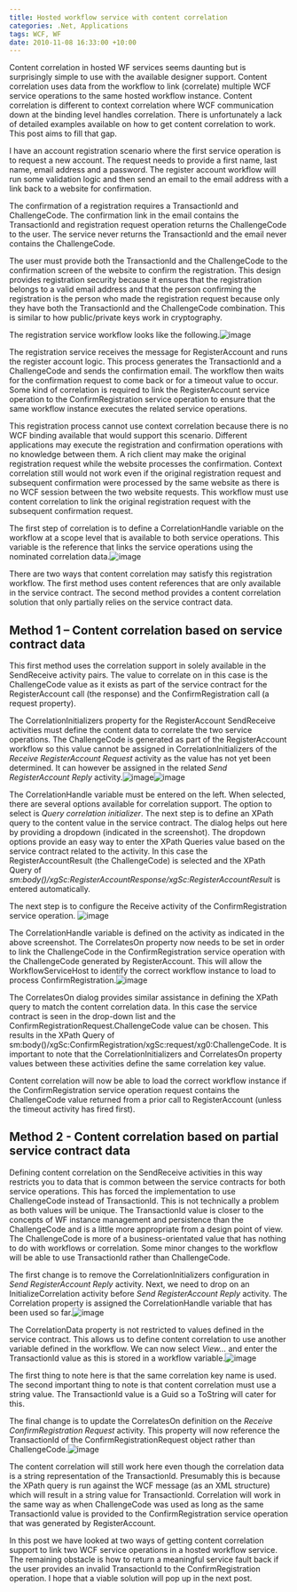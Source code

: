 ```yaml
---
title: Hosted workflow service with content correlation
categories: .Net, Applications
tags: WCF, WF
date: 2010-11-08 16:33:00 +10:00
---
```


Content correlation in hosted WF services seems daunting but is surprisingly simple to use with the available designer support. Content correlation uses data from the workflow to link (correlate) multiple WCF service operations to the same hosted workflow instance. Content correlation is different to context correlation where WCF communication down at the binding level handles correlation. There is unfortunately a lack of detailed examples available on how to get content correlation to work. This post aims to fill that gap.

I have an account registration scenario where the first service operation is to request a new account. The request needs to provide a first name, last name, email address and a password. The register account workflow will run some validation logic and then send an email to the email address with a link back to a website for confirmation. 

<!--more-->

The confirmation of a registration requires a TransactionId and ChallengeCode. The confirmation link in the email contains the TransactionId and registration request operation returns the ChallengeCode to the user. The service never returns the TransactionId and the email never contains the ChallengeCode. 

The user must provide both the TransactionId and the ChallengeCode to the confirmation screen of the website to confirm the registration. This design provides registration security because it ensures that the registration belongs to a valid email address and that the person confirming the registration is the person who made the registration request because only they have both the TransactionId and the ChallengeCode combination. This is similar to how public/private keys work in cryptography.

The registration service workflow looks like the following.![image][0]

The registration service receives the message for RegisterAccount and runs the register account logic. This process generates the TransactionId and a ChallengeCode and sends the confirmation email. The workflow then waits for the confirmation request to come back or for a timeout value to occur. Some kind of correlation is required to link the RegisterAccount service operation to the ConfirmRegistration service operation to ensure that the same workflow instance executes the related service operations.

This registration process cannot use context correlation because there is no WCF binding available that would support this scenario. Different applications may execute the registration and confirmation operations with no knowledge between them. A rich client may make the original registration request while the website processes the confirmation. Context correlation still would not work even if the original registration request and subsequent confirmation were processed by the same website as there is no WCF session between the two website requests. This workflow must use content correlation to link the original registration request with the subsequent confirmation request. 

The first step of correlation is to define a CorrelationHandle variable on the workflow at a scope level that is available to both service operations. This variable is the reference that links the service operations using the nominated correlation data.![image][1]

There are two ways that content correlation may satisfy this registration workflow. The first method uses content references that are only available in the service contract. The second method provides a content correlation solution that only partially relies on the service contract data.

## Method 1 – Content correlation based on service contract data

This first method uses the correlation support in solely available in the SendReceive activity pairs. The value to correlate on in this case is the ChallengeCode value as it exists as part of the service contract for the RegisterAccount call (the response) and the ConfirmRegistration call (a request property). 

The CorrelationInitializers property for the RegisterAccount SendReceive activities must define the content data to correlate the two service operations. The ChallengeCode is generated as part of the RegisterAccount workflow so this value cannot be assigned in CorrelationInitializers of the _Receive RegisterAccount Request_ activity as the value has not yet been determined. It can however be assigned in the related _Send RegisterAccount Reply_ activity.![image][2]![image][3]

The CorrelationHandle variable must be entered on the left. When selected, there are several options available for correlation support. The option to select is _Query correlation initializer_. The next step is to define an XPath query to the content value in the service contract. The dialog helps out here by providing a dropdown (indicated in the screenshot). The dropdown options provide an easy way to enter the XPath Queries value based on the service contract related to the activity. In this case the RegisterAccountResult (the ChallengeCode) is selected and the XPath Query of _sm:body()/xgSc:RegisterAccountResponse/xgSc:RegisterAccountResult_ is entered automatically.

The next step is to configure the Receive activity of the ConfirmRegistration service operation. ![image][4]

The CorrelationHandle variable is defined on the activity as indicated in the above screenshot. The CorrelatesOn property now needs to be set in order to link the ChallengeCode in the ConfirmRegistration service operation with the ChallengeCode generated by RegisterAccount. This will allow the WorkflowServiceHost to identify the correct workflow instance to load to process ConfirmRegistration.![image][5]

The CorrelatesOn dialog provides similar assistance in defining the XPath query to match the content correlation data. In this case the service contract is seen in the drop-down list and the ConfirmRegistrationRequest.ChallengeCode value can be chosen. This results in the XPath Query of sm:body()/xgSc:ConfirmRegistration/xgSc:request/xg0:ChallengeCode. It is important to note that the CorrelationInitializers and CorrelatesOn property values between these activities define the same correlation key value.

Content correlation will now be able to load the correct workflow instance if the ConfirmRegistration service operation request contains the ChallengeCode value returned from a prior call to RegisterAccount (unless the timeout activity has fired first).

## Method 2 - Content correlation based on partial service contract data

Defining content correlation on the SendReceive activities in this way restricts you to data that is common between the service contracts for both service operations. This has forced the implementation to use ChallengeCode instead of TransactionId. This is not technically a problem as both values will be unique. The TransactionId value is closer to the concepts of WF instance management and persistence than the ChallengeCode and is a little more appropriate from a design point of view. The ChallengeCode is more of a business-orientated value that has nothing to do with workflows or correlation. Some minor changes to the workflow will be able to use TransactionId rather than ChallengeCode.

The first change is to remove the CorrelationInitializers configuration in _Send RegisterAccount Reply_ activity. Next, we need to drop on an InitializeCorrelation activity before _Send RegisterAccount Reply_ activity. The Correlation property is assigned the CorrelationHandle variable that has been used so far.![image][6]

The CorrelationData property is not restricted to values defined in the service contract. This allows us to define content correlation to use another variable defined in the workflow. We can now select _View…_ and enter the TransactionId value as this is stored in a workflow variable.![image][7]

The first thing to note here is that the same correlation key name is used. The second important thing to note is that content correlation must use a string value. The TransactionId value is a Guid so a ToString will cater for this.

The final change is to update the CorrelatesOn definition on the _Receive ConfirmRegistration Request_ activity. This property will now reference the TransactionId of the ConfirmRegistrationRequest object rather than ChallengeCode.![image][8]

The content correlation will still work here even though the correlation data is a string representation of the TransactionId. Presumably this is because the XPath query is run against the WCF message (as an XML structure) which will result in a string value for TransactionId. Correlation will work in the same way as when ChallengeCode was used as long as the same TransactionId value is provided to the ConfirmRegistration service operation that was generated by RegisterAccount.

In this post we have looked at two ways of getting content correlation support to link two WCF service operations in a hosted workflow service. The remaining obstacle is how to return a meaningful service fault back if the user provides an invalid TransactionId to the ConfirmRegistration operation. I hope that a viable solution will pop up in the next post.

[0]: /files/image_52.png
[1]: /files/image_53.png
[2]: /files/image_54.png
[3]: /files/image_55.png
[4]: /files/image_56.png
[5]: /files/image_57.png
[6]: /files/image_58.png
[7]: /files/image_59.png
[8]: /files/image_60.png
